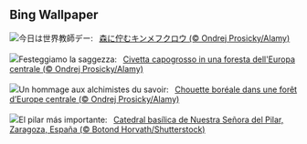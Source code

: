 ## Bing Wallpaper
![](https://www.bing.com/th?id=OHR.TeacherOwl_JA-JP7686022274_UHD.jpg&w=1000)今日は世界教師デー:&nbsp;&ensp;[森に佇むキンメフクロウ (© Ondrej Prosicky/Alamy)](https://www.bing.com/th?id=OHR.TeacherOwl_JA-JP7686022274_UHD.jpg)
<br><br/>
![](https://www.bing.com/th?id=OHR.TeacherOwl_IT-IT7269776472_UHD.jpg&w=1000)Festeggiamo la saggezza:&nbsp;&ensp;[Civetta capogrosso in una foresta dell'Europa centrale (© Ondrej Prosicky/Alamy)](https://www.bing.com/th?id=OHR.TeacherOwl_IT-IT7269776472_UHD.jpg)
<br><br/>
![](https://www.bing.com/th?id=OHR.TeacherOwl_FR-FR0719163215_UHD.jpg&w=1000)Un hommage aux alchimistes du savoir:&nbsp;&ensp;[Chouette boréale dans une forêt d’Europe centrale (© Ondrej Prosicky/Alamy)](https://www.bing.com/th?id=OHR.TeacherOwl_FR-FR0719163215_UHD.jpg)
<br><br/>
![](https://www.bing.com/th?id=OHR.ElPilarZaragoza_ES-ES2251401044_UHD.jpg&w=1000)El pilar más importante:&nbsp;&ensp;[Catedral basílica de Nuestra Señora del Pilar, Zaragoza, España (© Botond Horvath/Shutterstock)](https://www.bing.com/th?id=OHR.ElPilarZaragoza_ES-ES2251401044_UHD.jpg)
<br><br/>
